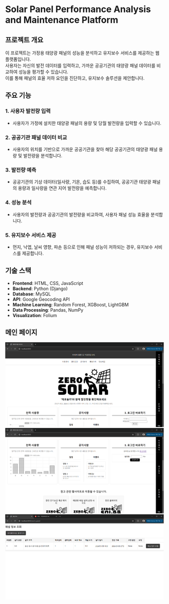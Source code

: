 # Solar Panel Performance Analysis and Maintenance Platform

## 프로젝트 개요
이 프로젝트는 가정용 태양광 패널의 성능을 분석하고 유지보수 서비스를 제공하는 웹 플랫폼입니다. <br>
사용자는 자신의 발전 데이터를 입력하고, 가까운 공공기관의 태양광 패널 데이터를 비교하여 성능을 평가할 수 있습니다.<br>
이를 통해 패널의 효율 저하 요인을 진단하고, 유지보수 솔루션을 제안합니다.

## 주요 기능

### 1. 사용자 발전량 입력
- 사용자가 가정에 설치한 태양광 패널의 용량 및 당월 발전량을 입력할 수 있습니다.

### 2. 공공기관 패널 데이터 비교
- 사용자의 위치를 기반으로 가까운 공공기관을 찾아 해당 공공기관의 태양광 패널 용량 및 발전량을 분석합니다.

### 3. 발전량 예측
- 공공기관의 기상 데이터(일사량, 기온, 습도 등)를 수집하여, 공공기관 태양광 패널의 용량과 일사량을 연관 지어 발전량을 예측합니다.

### 4. 성능 분석
- 사용자의 발전량과 공공기관의 발전량을 비교하여, 사용자 패널 성능 효율을 분석합니다.

### 5. 유지보수 서비스 제공
- 먼지, 낙엽, 날씨 영향, 파손 등으로 인해 패널 성능이 저하되는 경우, 유지보수 서비스를 제공합니다.

## 기술 스택
- **Frontend**: HTML, CSS, JavaScript
- **Backend**: Python (Django)
- **Database**: MySQL
- **API**: Google Geocoding API
- **Machine Learning**: Random Forest, XGBoost, LightGBM
- **Data Processing**: Pandas, NumPy
- **Visualization**: Folium

## 메인 페이지
![메인](https://github.com/khr316/zerosolar/blob/main/메인페이지.png)
![메인2](https://github.com/khr316/zerosolar/blob/main/메인페이지2.png)
![기능](https://github.com/khr316/zerosolar/blob/main/패널정보수정전.png)


